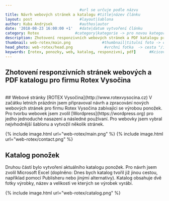 ```yaml
---
                                 #url se určuje podle názvu
title: Návrh webových stránek a katalogu #title|název článku   
layout: post                     #layout|šablona
author: Kuba Andrýsek            #authos|autor
date: '2018-08-23 16:00:00 +1'   #date|datum vytvoření článku
category: Rotex                #category|kategorie -> pro novou kategorii je potřeba vytvořit stránku v "categories"
description: Zhotovení responzivních webových stránek a PDF katalogu pro firmu Rotex Vysočina              #Header|nadpis
thumbnail: web-rotex/main.png              #thumbnail|titulní foto -> cesta "/img/blog/**nazev-clanku/Kolo.png**"
head_photo: web-rotex/head.png              #vrchni fotka  -> cesta "/img/blog/**nazev-clanku/Kolo.png**"
keywords: [rotex, ponozky, web, katalog, responzivni, pdf]		#Kcicova slova
--- 
```


## Zhotovení responzivních stránek webových a PDF katalogu pro firmu Rotex Vysočina

<br>
## Webové stránky [ROTEX Vysočina](http://www.rotexvysocina.cz)
V začátku letních prázdnin jsem připravoval návrh a zpracování nových webových stránek pro firmu Rotex Vysočina zabívajíci se výrobou ponožek.
Pro tvorbu webovek jsem zvolil [Wordpress](https://wordpress.org) pro jedho jednoduché nasazení a následné používaní. Pro webovky jsem vybral nejvhodnější šablonu a vytvožil několik stránek.

{% include image.html
url="web-rotex/main.png"
%}
{% include image.html
url="web-rotex/contact.png"
%}

## Katalog ponožek
Druhou částí bylo vytvoření aktuálního katalogu ponožek. Pro návrh jsem zvolil Microsoft Excel (doplněno: Dnes bych katalog tvořil již jinou cestou, například pomocí Publisheru nebo jinými alternativy).
Katalog obsahuje dvě fotky výrobky, název a velikosti ve kterých se výrobek vyrábí.   

{% include image.html
url="web-rotex/catalog.png"
%}